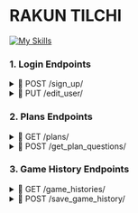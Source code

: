 # RAKUN TILCHI 

[![My Skills](https://skillicons.dev/icons?i=python,django,docker,postgres,flutter,react)](https://skillicons.dev) 

### 1. Login Endpoints 
<details>
<summary> 📌 POST /sign_up/ </summary>
  
### Login endpoint

> Request body: 
```json
{
"login": "umid",
"password": "umid0210" 
}
```

> Response (200): 
```json
{
 "user_id": 233
 "user_name": "Firuz Juraev"
}
```
</details>
<details>
<summary> 📌 PUT /edit_user/ </summary>
  
### Edit User Endpoint

> Request body: 
```json
{
 "user_id": 233,
 "user_name": "Firuz Juraev",
 "login": "fjuraev"
 "password": "ewing0506"
}
```

> Response (200): 
```json
{
 "message": "Successfully edited!",
}
```
</details>



### 2. Plans Endpoints

<details>
<summary> 📌 GET /plans/ </summary>
  
### Plans Endpoint

> Response (200): 
```json
{
"1" { 
   "plan_id": 233,
   "plan_name": "English A1",
   "icon": "eng"
   "subscription": True }
"2" { 
   "plan_id": 123,
   "plan_name": "English A2",
   "icon": "eng"
   "subscription": False }
}
```
</details>



<details>
<summary> 📌 POST /get_plan_questions/ </summary>
  
### Get Plan Questions Endpoint

> Request
```json
{
  "plan_id": 23 
}

```


> Response (200): 
```json
{
"1" { 
   "word": "bear",
   "translation": "ayiq"}
"2" { 
   "word": "cat",
   "translation": "mushuk"}
... 
"300" { 
   "word": "forest",
   "translation": "o'rmon"}
}
```
</details>


### 3. Game History Endpoints 
<details>
<summary> 📌 GET /game_histories/ </summary>
  
### Game Histories Endpoint

> Response (200): 
```json
{
"1" { 
   "game_id": 233,
   "game_date": "01.12.2025",
   "end_time": "14:56"
   "plan_name": "English A1", 
   "players": [{"player_name": "Umid", "accuracy": "96", "score": "45/47", "winner": True},
               {"player_name": "Firuz", "accuracy": "93", "score": "41/44", "winner": False}] 

}
"2" { 
   "game_id": 300,
   "game_date": "21.12.2025",
   "end_time": "18:56"
   "plan_name": "English A2", 
   "players": [{"player_name": "Asil", "accuracy": "89", "score": "40/45", "winner": True},
               {"player_name": "Norboy", "accuracy": "88", "score": "39/44", "winner": False}] 
}
```
</details>



<details>
<summary> 📌 POST /save_game_history/ </summary>
  
### Save Game History Endpoint

> Request: 
```json
{
"game_date": "01.12.2025",
"end_time": "14:56"
"plan_id": 21, 
"players": [{"player_name": "Umid", "accuracy": "96", "score": "45/47", "winner": True},
            {"player_name": "Firuz", "accuracy": "93", "score": "41/44", "winner": False}] 

```

> Response (200): 
```json
{
 "message": "Saved successfully"
}
```

</details>



